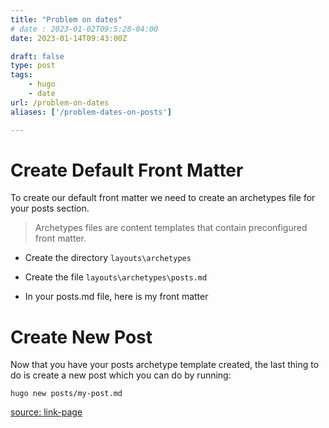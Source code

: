 ```yaml
---
title: "Problem on dates"
# date : 2023-01-02T09:5:28-04:00 
date: 2023-01-14T09:43:00Z

draft: false
type: post
tags: 
    - hugo
    - date
url: /problem-on-dates
aliases: ['/problem-dates-on-posts']

---
```


# Create Default Front Matter
To create our default front matter we need to create an archetypes file for your posts section.

> Archetypes files are content templates that contain preconfigured front matter.

- Create the directory `layouts\archetypes`

- Create the file `layouts\archetypes\posts.md`

- In your posts.md file, here is my front matter

# Create New Post

Now that you have your posts archetype template created, the last thing to do is create a new post which you can do by running:


`hugo new posts/my-post.md`            




[source: link-page](https://digitaldrummerj.me/hugo-default-front-matter/)